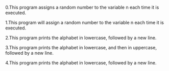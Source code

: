 0.This program assigns a random number to the variable n each time it is executed.

1.This program will assign a random number to the variable n each time it is executed.

2.This program prints the alphabet in lowercase, followed by a new line.

3.This program prints the alphabet in lowercase, and then in uppercase, followed by a new line.

4.This program prints the alphabet in lowercase, followed by a new line. 

